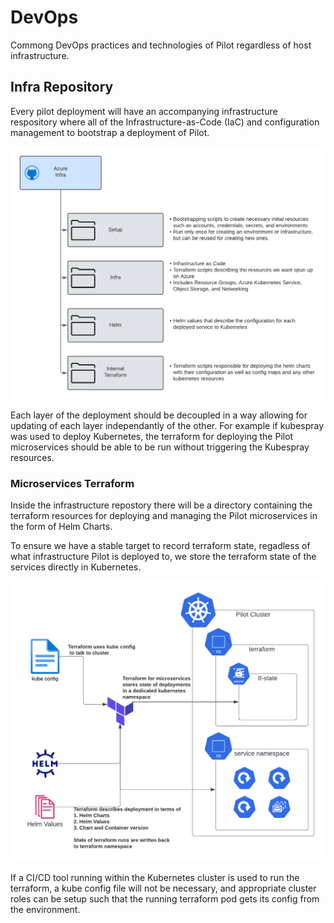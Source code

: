 # DevOps

Commong DevOps practices and technologies of Pilot regardless of host infrastructure. 

## Infra Repository
Every pilot deployment will have an accompanying infrastructure respository where all of the Infrastructure-as-Code (IaC) and configuration management to bootstrap a deployment of Pilot. 

![](./azure_infra_repo.png)

Each layer of the deployment should be decoupled in a way allowing for updating of each layer independantly of the other. For example if kubespray was used to deploy Kubernetes, the terraform for deploying the Pilot microservices should be able to be run without triggering the Kubespray resources. 

### Microservices Terraform 
Inside the infrastructure repostory there will be a directory containing the terraform resources for deploying and managing the Pilot microservices in the form of Helm Charts.

To ensure we have a stable target to record terraform state, regadless of what infrastructure Pilot is deployed to, we store the terraform state of the services directly in Kubernetes.

![](./tf_ms_diagram.png)

If a CI/CD tool running within the Kubernetes cluster is used to run the terraform, a kube config file will not be necessary, and appropriate cluster roles can be setup such that the running terraform pod gets its config from the environment. 
